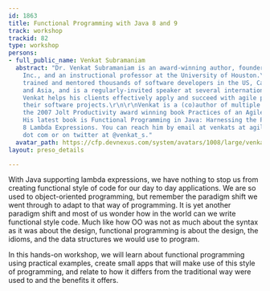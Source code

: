 ```yaml
---
id: 1863
title: Functional Programming with Java 8 and 9
track: workshop
trackid: 82
type: workshop
persons:
- full_public_name: Venkat Subramaniam
  abstract: "Dr. Venkat Subramaniam is an award-winning author, founder of Agile Developer,
    Inc., and an instructional professor at the University of Houston.\r\n\r\nHe has
    trained and mentored thousands of software developers in the US, Canada, Europe,
    and Asia, and is a regularly-invited speaker at several international conferences.
    Venkat helps his clients effectively apply and succeed with agile practices on
    their software projects.\r\n\r\nVenkat is a (co)author of multiple books, including
    the 2007 Jolt Productivity award winning book Practices of an Agile Developer.
    His latest book is Functional Programming in Java: Harnessing the Power of Java
    8 Lambda Expressions. You can reach him by email at venkats at agiledeveloper
    dot com or on twitter at @venkat_s."
  avatar_path: https://cfp.devnexus.com/system/avatars/1008/large/venkat.001.jpeg?1510755501
layout: preso_details

---
```

With Java supporting lambda expressions, we have nothing to stop us from creating functional style of code for our day to day applications. We are so used to object-oriented programming, but remember the paradigm shift we went through to adapt to that way of programming. It is yet another paradigm shift and most of us wonder how in the world can we write functional style code. Much like how OO was not as much about the syntax as it was about the design, functional programming is about the design, the idioms, and the data structures we would use to program.

In this hands-on workshop, we will learn about functional programming using practical examples, create small apps that will make use of this style of programming, and relate to how it differs from the traditional way were used to and the benefits it offers.